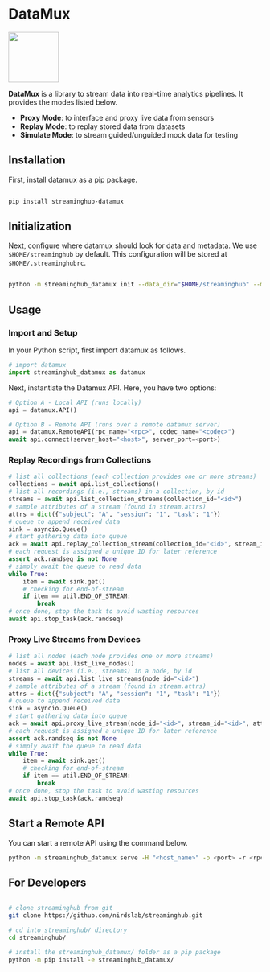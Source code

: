 # DataMux

<img src="https://i.imgur.com/xSieE3V.png" height="100px">

**DataMux** is a library to stream data into real-time analytics pipelines.
It provides the modes listed below.

- **Proxy Mode**: to interface and proxy live data from sensors
- **Replay Mode**: to replay stored data from datasets
- **Simulate Mode**: to stream guided/unguided mock data for testing

## Installation

First, install datamux as a pip package.

```bash

pip install streaminghub-datamux

```

## Initialization

Next, configure where datamux should look for data and metadata. We use `$HOME/streaminghub` by default. This configuration will be stored at `$HOME/.streaminghubrc`.

```bash

python -m streaminghub_datamux init --data_dir="$HOME/streaminghub" --meta_dir="$HOME/streaminghub"

```

## Usage

### Import and Setup

In your Python script, first import datamux as follows.

```python
# import datamux
import streaminghub_datamux as datamux

```

Next, instantiate the Datamux API. Here, you have two options:

```python
# Option A - Local API (runs locally)
api = datamux.API()

# Option B - Remote API (runs over a remote datamux server)
api = datamux.RemoteAPI(rpc_name="<rpc>", codec_name="<codec>")
await api.connect(server_host="<host>", server_port=<port>)
```

### Replay Recordings from Collections

```python
# list all collections (each collection provides one or more streams)
collections = await api.list_collections()
# list all recordings (i.e., streams) in a collection, by id
streams = await api.list_collection_streams(collection_id="<id>")
# sample attributes of a stream (found in stream.attrs)
attrs = dict({"subject": "A", "session": "1", "task": "1"})
# queue to append received data
sink = asyncio.Queue()
# start gathering data into queue
ack = await api.replay_collection_stream(collection_id="<id>", stream_id="<id>", attrs, sink)
# each request is assigned a unique ID for later reference
assert ack.randseq is not None
# simply await the queue to read data
while True:
    item = await sink.get()
    # checking for end-of-stream
    if item == util.END_OF_STREAM:
        break
# once done, stop the task to avoid wasting resources
await api.stop_task(ack.randseq)
```

### Proxy Live Streams from Devices

```python
# list all nodes (each node provides one or more streams)
nodes = await api.list_live_nodes()
# list all devices (i.e., streams) in a node, by id
streams = await api.list_live_streams(node_id="<id>")
# sample attributes of a stream (found in stream.attrs)
attrs = dict({"subject": "A", "session": "1", "task": "1"})
# queue to append received data
sink = asyncio.Queue()
# start gathering data into queue
ack = await api.proxy_live_stream(node_id="<id>", stream_id="<id>", attrs, sink)
# each request is assigned a unique ID for later reference
assert ack.randseq is not None
# simply await the queue to read data
while True:
    item = await sink.get()
    # checking for end-of-stream
    if item == util.END_OF_STREAM:
        break
# once done, stop the task to avoid wasting resources
await api.stop_task(ack.randseq)

```

## Start a Remote API

You can start a remote API using the command below.

```bash
python -m streaminghub_datamux serve -H "<host_name>" -p <port> -r <rpc_name> -c <codec_name>
```

## For Developers

```bash

# clone streaminghub from git
git clone https://github.com/nirdslab/streaminghub.git

# cd into streaminghub/ directory
cd streaminghub/

# install the streaminghub_datamux/ folder as a pip package
python -m pip install -e streaminghub_datamux/

```
